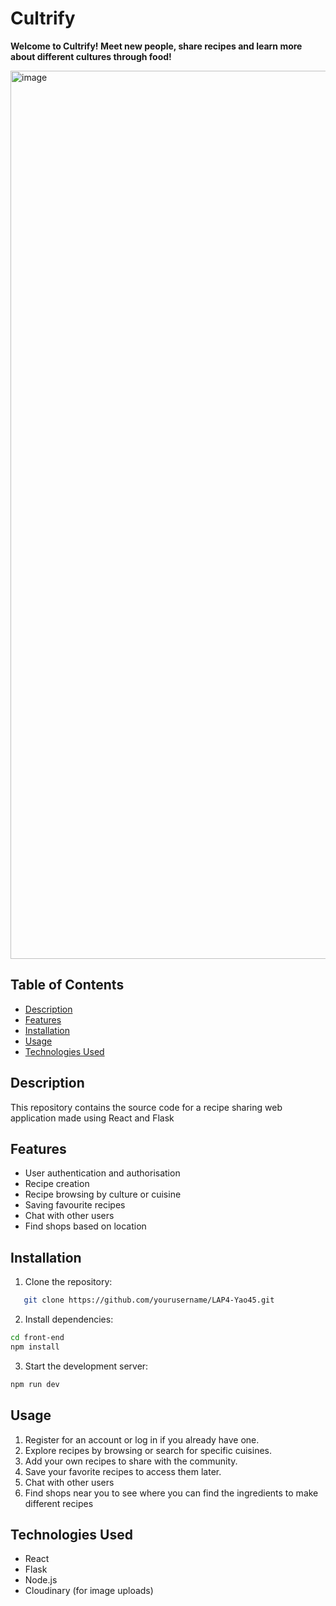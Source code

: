 # Cultrify
<p text-align="center"> <strong> Welcome to Cultrify! Meet new people, share recipes and learn more about different cultures through food! </strong></p>
<img width="1421" alt="image" src="https://github.com/rantirules/LAP4-Yao45/assets/13412593/d9b8b6ef-3fbd-45e8-bc9d-5bb11d7453fd">


## Table of Contents

- [Description](#description)
- [Features](#features)
- [Installation](#installation)
- [Usage](#usage)
- [Technologies Used](#technologies-used)


## Description

This repository contains the source code for a recipe sharing web application made using React and Flask <br/>
  

## Features
- User authentication and authorisation
- Recipe creation
- Recipe browsing by culture or cuisine
- Saving favourite recipes
- Chat with other users
- Find shops based on location

## Installation
1. Clone the repository:
```bash
   git clone https://github.com/yourusername/LAP4-Yao45.git
```
2. Install dependencies:
```bash
cd front-end
npm install
```
3. Start the development server:
```bash
npm run dev
```
## Usage

1. Register for an account or log in if you already have one.
2. Explore recipes by browsing or search for specific cuisines.
3. Add your own recipes to share with the community.
4. Save your favorite recipes to access them later.
5. Chat with other users
6. Find shops near you to see where you can find the ingredients to make different recipes
   
## Technologies Used
- React
- Flask
- Node.js
- Cloudinary (for image uploads)
